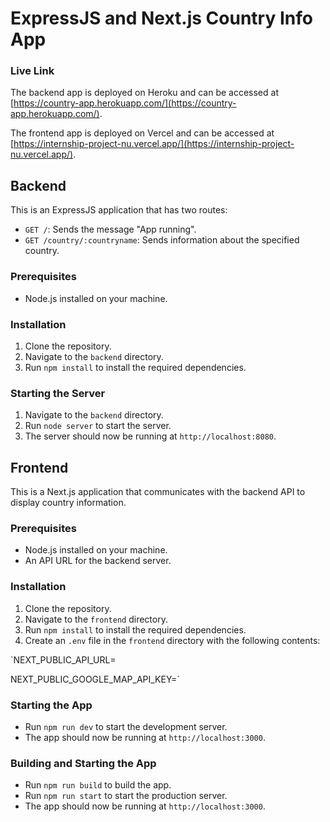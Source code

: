 # ExpressJS and Next.js Country Info App

### Live Link

The backend app is deployed on Heroku and can be accessed at [https://country-app.herokuapp.com/](https://country-app.herokuapp.com/).

The frontend app is deployed on Vercel and can be accessed at [https://internship-project-nu.vercel.app/](https://internship-project-nu.vercel.app/).

## Backend

This is an ExpressJS application that has two routes:

-   `GET /`: Sends the message "App running".
-   `GET /country/:countryname`: Sends information about the specified country.

### Prerequisites

-   Node.js installed on your machine.

### Installation

1.  Clone the repository.
2.  Navigate to the `backend` directory.
3.  Run `npm install` to install the required dependencies.

### Starting the Server

1.  Navigate to the `backend` directory.
2.  Run `node server` to start the server.
3.  The server should now be running at `http://localhost:8080`.


## Frontend

This is a Next.js application that communicates with the backend API to display country information.

### Prerequisites

-   Node.js installed on your machine.
-   An API URL for the backend server.

### Installation

1.  Clone the repository.
2.  Navigate to the `frontend` directory.
3.  Run `npm install` to install the required dependencies.
4.  Create an `.env` file in the `frontend` directory with the following contents:
    
`NEXT_PUBLIC_API_URL=<backend API URL>

NEXT_PUBLIC_GOOGLE_MAP_API_KEY=<Google Maps API Key>` 
    

### Starting the App

-   Run `npm run dev` to start the development server.
-   The app should now be running at `http://localhost:3000`.

### Building and Starting the App

-   Run `npm run build` to build the app.
-   Run `npm run start` to start the production server.
-   The app should now be running at `http://localhost:3000`.


